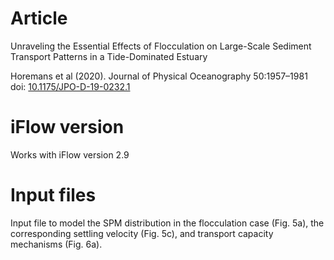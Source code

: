 # Article
Unraveling the Essential Effects of Flocculation on Large-Scale Sediment Transport Patterns in a Tide-Dominated Estuary

Horemans et al (2020). Journal of Physical Oceanography 50:1957–1981 \
doi: [10.1175/JPO-D-19-0232.1](https://doi.org/10.1175/JPO-D-19-0232.1) 

# iFlow version
Works with iFlow version 2.9

# Input files  
Input file to model the SPM distribution in the flocculation case (Fig. 5a), 
the corresponding settling velocity (Fig. 5c), and transport capacity mechanisms (Fig. 6a).
